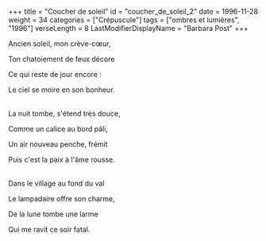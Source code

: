 +++
title = "Coucher de soleil"
id = "coucher_de_soleil_2"
date = 1996-11-28
weight = 34
categories = ["Crépuscule"]
tags = ["ombres et lumières", "1996"]
verseLength = 8
LastModifierDisplayName = "Barbara Post"
+++

Ancien soleil, mon crève-cœur,

Ton chatoiement de feux décore

Ce qui reste de jour encore :

Le ciel se moire en son bonheur.

 \
La nuit tombe, s'étend très douce,

Comme un calice au bord pâli,

Un air nouveau penche, frémit

Puis c'est la paix à l'âme rousse.

 \
Dans le village au fond du val

Le lampadaire offre son charme,

De la lune tombe une larme

Qui me ravit ce soir fatal.
